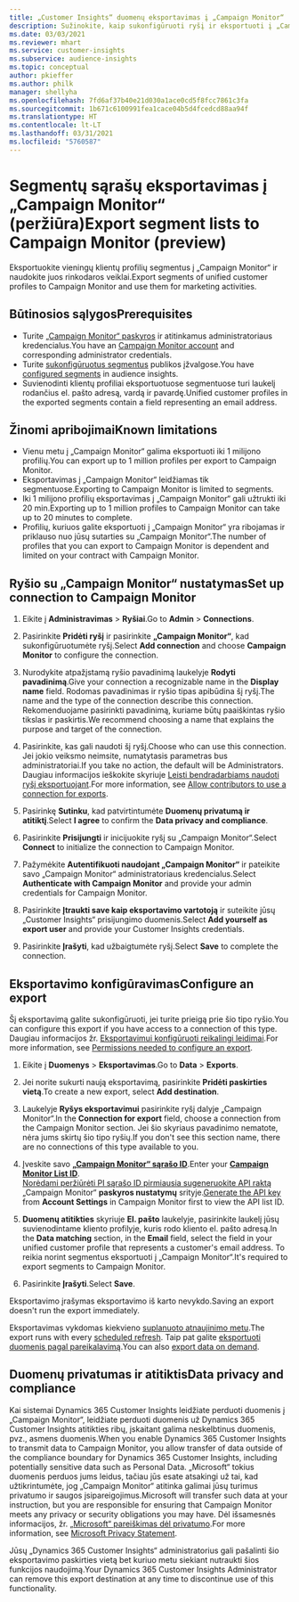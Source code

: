 ```yaml
---
title: „Customer Insights“ duomenų eksportavimas į „Campaign Monitor“
description: Sužinokite, kaip sukonfigūruoti ryšį ir eksportuoti į „Campaign Monitor“.
ms.date: 03/03/2021
ms.reviewer: mhart
ms.service: customer-insights
ms.subservice: audience-insights
ms.topic: conceptual
author: pkieffer
ms.author: philk
manager: shellyha
ms.openlocfilehash: 7fd6af37b40e21d030a1ace0cd5f8fcc7861c3fa
ms.sourcegitcommit: 1b671c6100991fea1cace04b5d4fcedcd88aa94f
ms.translationtype: HT
ms.contentlocale: lt-LT
ms.lasthandoff: 03/31/2021
ms.locfileid: "5760587"
---
```

# <a name="export-segment-lists-to-campaign-monitor-preview"></a><span data-ttu-id="f94cc-103">Segmentų sąrašų eksportavimas į „Campaign Monitor“ (peržiūra)</span><span class="sxs-lookup"><span data-stu-id="f94cc-103">Export segment lists to Campaign Monitor (preview)</span></span>

<span data-ttu-id="f94cc-104">Eksportuokite vieningų klientų profilių segmentus į „Campaign Monitor“ ir naudokite juos rinkodaros veiklai.</span><span class="sxs-lookup"><span data-stu-id="f94cc-104">Export segments of unified customer profiles to Campaign Monitor and use them for marketing activities.</span></span>

## <a name="prerequisites"></a><span data-ttu-id="f94cc-105">Būtinosios sąlygos</span><span class="sxs-lookup"><span data-stu-id="f94cc-105">Prerequisites</span></span>

-   <span data-ttu-id="f94cc-106">Turite [„Campaign Monitor“ paskyros](https://www.campaignmonitor.com/) ir atitinkamus administratoriaus kredencialus.</span><span class="sxs-lookup"><span data-stu-id="f94cc-106">You have an [Campaign Monitor account](https://www.campaignmonitor.com/) and corresponding administrator credentials.</span></span>
-   <span data-ttu-id="f94cc-107">Turite [sukonfigūruotus segmentus](segments.md) publikos įžvalgose.</span><span class="sxs-lookup"><span data-stu-id="f94cc-107">You have [configured segments](segments.md) in audience insights.</span></span>
-   <span data-ttu-id="f94cc-108">Suvienodinti klientų profiliai eksportuotuose segmentuose turi laukelį rodančius el. pašto adresą, vardą ir pavardę.</span><span class="sxs-lookup"><span data-stu-id="f94cc-108">Unified customer profiles in the exported segments contain a field representing an email address.</span></span>

## <a name="known-limitations"></a><span data-ttu-id="f94cc-109">Žinomi apribojimai</span><span class="sxs-lookup"><span data-stu-id="f94cc-109">Known limitations</span></span>

- <span data-ttu-id="f94cc-110">Vienu metu į „Campaign Monitor“ galima eksportuoti iki 1 milijono profilių.</span><span class="sxs-lookup"><span data-stu-id="f94cc-110">You can export up to 1 million profiles per export to Campaign Monitor.</span></span>
- <span data-ttu-id="f94cc-111">Eksportavimas į „Campaign Monitor“ leidžiamas tik segmentuose.</span><span class="sxs-lookup"><span data-stu-id="f94cc-111">Exporting to Campaign Monitor is limited to segments.</span></span>
- <span data-ttu-id="f94cc-112">Iki 1 milijono profilių eksportavimas į „Campaign Monitor“ gali užtrukti iki 20 min.</span><span class="sxs-lookup"><span data-stu-id="f94cc-112">Exporting up to 1 million profiles to Campaign Monitor can take up to 20 minutes to complete.</span></span> 
- <span data-ttu-id="f94cc-113">Profilių, kuriuos galite eksportuoti į „Campaign Monitor“ yra ribojamas ir priklauso nuo jūsų sutarties su „Campaign Monitor“.</span><span class="sxs-lookup"><span data-stu-id="f94cc-113">The number of profiles that you can export to Campaign Monitor is dependent and limited on your contract with Campaign Monitor.</span></span>

## <a name="set-up-connection-to-campaign-monitor"></a><span data-ttu-id="f94cc-114">Ryšio su „Campaign Monitor“ nustatymas</span><span class="sxs-lookup"><span data-stu-id="f94cc-114">Set up connection to Campaign Monitor</span></span>

1. <span data-ttu-id="f94cc-115">Eikite į **Administravimas** > **Ryšiai**.</span><span class="sxs-lookup"><span data-stu-id="f94cc-115">Go to **Admin** > **Connections**.</span></span>

1. <span data-ttu-id="f94cc-116">Pasirinkite **Pridėti ryšį** ir pasirinkite **„Campaign Monitor“**, kad sukonfigūruotumėte ryšį.</span><span class="sxs-lookup"><span data-stu-id="f94cc-116">Select **Add connection** and choose **Campaign Monitor** to configure the connection.</span></span>

1. <span data-ttu-id="f94cc-117">Nurodykite atpažįstamą ryšio pavadinimą laukelyje **Rodyti pavadinimą**.</span><span class="sxs-lookup"><span data-stu-id="f94cc-117">Give your connection a recognizable name in the **Display name** field.</span></span> <span data-ttu-id="f94cc-118">Rodomas pavadinimas ir ryšio tipas apibūdina šį ryšį.</span><span class="sxs-lookup"><span data-stu-id="f94cc-118">The name and the type of the connection describe this connection.</span></span> <span data-ttu-id="f94cc-119">Rekomenduojame pasirinkti pavadinimą, kuriame būtų paaiškintas ryšio tikslas ir paskirtis.</span><span class="sxs-lookup"><span data-stu-id="f94cc-119">We recommend choosing a name that explains the purpose and target of the connection.</span></span>

1. <span data-ttu-id="f94cc-120">Pasirinkite, kas gali naudoti šį ryšį.</span><span class="sxs-lookup"><span data-stu-id="f94cc-120">Choose who can use this connection.</span></span> <span data-ttu-id="f94cc-121">Jei jokio veiksmo neimsite, numatytasis parametras bus administratoriai.</span><span class="sxs-lookup"><span data-stu-id="f94cc-121">If you take no action, the default will be Administrators.</span></span> <span data-ttu-id="f94cc-122">Daugiau informacijos ieškokite skyriuje [Leisti bendradarbiams naudoti ryšį eksportuojant](connections.md#allow-contributors-to-use-a-connection-for-exports).</span><span class="sxs-lookup"><span data-stu-id="f94cc-122">For more information, see [Allow contributors to use a connection for exports](connections.md#allow-contributors-to-use-a-connection-for-exports).</span></span>

1. <span data-ttu-id="f94cc-123">Pasirinkę **Sutinku**, kad patvirtintumėte **Duomenų privatumą ir atitiktį**.</span><span class="sxs-lookup"><span data-stu-id="f94cc-123">Select **I agree** to confirm the **Data privacy and compliance**.</span></span>

1. <span data-ttu-id="f94cc-124">Pasirinkite **Prisijungti** ir inicijuokite ryšį su „Campaign Monitor“.</span><span class="sxs-lookup"><span data-stu-id="f94cc-124">Select **Connect** to initialize the connection to Campaign Monitor.</span></span>

1. <span data-ttu-id="f94cc-125">Pažymėkite **Autentifikuoti naudojant „Campaign Monitor“** ir pateikite savo „Campaign Monitor“ administratoriaus kredencialus.</span><span class="sxs-lookup"><span data-stu-id="f94cc-125">Select **Authenticate with Campaign Monitor** and provide your admin credentials for Campaign Monitor.</span></span>

1. <span data-ttu-id="f94cc-126">Pasirinkite **Įtraukti save kaip eksportavimo vartotoją** ir suteikite jūsų „Customer Insights“ prisijungimo duomenis.</span><span class="sxs-lookup"><span data-stu-id="f94cc-126">Select **Add yourself as export user** and provide your Customer Insights credentials.</span></span>

1. <span data-ttu-id="f94cc-127">Pasirinkite **Įrašyti**, kad užbaigtumėte ryšį.</span><span class="sxs-lookup"><span data-stu-id="f94cc-127">Select **Save** to complete the connection.</span></span>

## <a name="configure-an-export"></a><span data-ttu-id="f94cc-128">Eksportavimo konfigūravimas</span><span class="sxs-lookup"><span data-stu-id="f94cc-128">Configure an export</span></span>

<span data-ttu-id="f94cc-129">Šį eksportavimą galite sukonfigūruoti, jei turite prieigą prie šio tipo ryšio.</span><span class="sxs-lookup"><span data-stu-id="f94cc-129">You can configure this export if you have access to a connection of this type.</span></span> <span data-ttu-id="f94cc-130">Daugiau informacijos žr. [Eksportavimui konfigūruoti reikalingi leidimai](export-destinations.md#set-up-a-new-export).</span><span class="sxs-lookup"><span data-stu-id="f94cc-130">For more information, see [Permissions needed to configure an export](export-destinations.md#set-up-a-new-export).</span></span>

1. <span data-ttu-id="f94cc-131">Eikite į **Duomenys** > **Eksportavimas**.</span><span class="sxs-lookup"><span data-stu-id="f94cc-131">Go to **Data** > **Exports**.</span></span>

1. <span data-ttu-id="f94cc-132">Jei norite sukurti naują eksportavimą, pasirinkite **Pridėti paskirties vietą**.</span><span class="sxs-lookup"><span data-stu-id="f94cc-132">To create a new export, select **Add destination**.</span></span>

1. <span data-ttu-id="f94cc-133">Laukelyje **Ryšys eksportavimui** pasirinkite ryšį dalyje „Campaign Monitor“.</span><span class="sxs-lookup"><span data-stu-id="f94cc-133">In the **Connection for export** field, choose a connection from the Campaign Monitor section.</span></span> <span data-ttu-id="f94cc-134">Jei šio skyriaus pavadinimo nematote, nėra jums skirtų šio tipo ryšių.</span><span class="sxs-lookup"><span data-stu-id="f94cc-134">If you don't see this section name, there are no connections of this type available to you.</span></span>

1. <span data-ttu-id="f94cc-135">Įveskite savo [**„Campaign Monitor“ sąrašo ID**](https://www.campaignmonitor.com/api/getting-started/#your-list-id).</span><span class="sxs-lookup"><span data-stu-id="f94cc-135">Enter your [**Campaign Monitor List ID**](https://www.campaignmonitor.com/api/getting-started/#your-list-id).</span></span>    
   <span data-ttu-id="f94cc-136">[Norėdami peržiūrėti PI sąrašo ID pirmiausia sugeneruokite API raktą](https://www.campaignmonitor.com/api/getting-started/) „Campaign Monitor“ **paskyros nustatymų** srityje.</span><span class="sxs-lookup"><span data-stu-id="f94cc-136">[Generate the API key](https://www.campaignmonitor.com/api/getting-started/) from **Account Settings** in Campaign Monitor first to view the API list ID.</span></span>  

3. <span data-ttu-id="f94cc-137">**Duomenų atitikties** skyriuje **El. pašto** laukelyje, pasirinkite laukelį jūsų suvienodintame kliento profilyje, kuris rodo kliento el. pašto adresą.</span><span class="sxs-lookup"><span data-stu-id="f94cc-137">In the **Data matching** section, in the **Email** field, select the field in your unified customer profile that represents a customer's email address.</span></span> <span data-ttu-id="f94cc-138">To reikia norint segmentus eksportuoti į „Campaign Monitor“.</span><span class="sxs-lookup"><span data-stu-id="f94cc-138">It's required to export segments to Campaign Monitor.</span></span>

1. <span data-ttu-id="f94cc-139">Pasirinkite **Įrašyti**.</span><span class="sxs-lookup"><span data-stu-id="f94cc-139">Select **Save**.</span></span>

<span data-ttu-id="f94cc-140">Eksportavimo įrašymas eksportavimo iš karto nevykdo.</span><span class="sxs-lookup"><span data-stu-id="f94cc-140">Saving an export doesn't run the export immediately.</span></span>

<span data-ttu-id="f94cc-141">Eksportavimas vykdomas kiekvieno [suplanuoto atnaujinimo metu](system.md#schedule-tab).</span><span class="sxs-lookup"><span data-stu-id="f94cc-141">The export runs with every [scheduled refresh](system.md#schedule-tab).</span></span> <span data-ttu-id="f94cc-142">Taip pat galite [eksportuoti duomenis pagal pareikalavimą](export-destinations.md#run-exports-on-demand).</span><span class="sxs-lookup"><span data-stu-id="f94cc-142">You can also [export data on demand](export-destinations.md#run-exports-on-demand).</span></span> 


## <a name="data-privacy-and-compliance"></a><span data-ttu-id="f94cc-143">Duomenų privatumas ir atitiktis</span><span class="sxs-lookup"><span data-stu-id="f94cc-143">Data privacy and compliance</span></span>

<span data-ttu-id="f94cc-144">Kai sistemai Dynamics 365 Customer Insights leidžiate perduoti duomenis į „Campaign Monitor“, leidžiate perduoti duomenis už Dynamics 365 Customer Insights atitikties ribų, įskaitant galima neskelbtinus duomenis, pvz., asmens duomenis.</span><span class="sxs-lookup"><span data-stu-id="f94cc-144">When you enable Dynamics 365 Customer Insights to transmit data to Campaign Monitor, you allow transfer of data outside of the compliance boundary for Dynamics 365 Customer Insights, including potentially sensitive data such as Personal Data.</span></span> <span data-ttu-id="f94cc-145">„Microsoft“ tokius duomenis perduos jums leidus, tačiau jūs esate atsakingi už tai, kad užtikrintumėte, jog „Campaign Monitor“ atitinka galimai jūsų turimus privatumo ir saugos įsipareigojimus.</span><span class="sxs-lookup"><span data-stu-id="f94cc-145">Microsoft will transfer such data at your instruction, but you are responsible for ensuring that Campaign Monitor meets any privacy or security obligations you may have.</span></span> <span data-ttu-id="f94cc-146">Dėl išsamesnės informacijos, žr. [„Microsoft“ pareiškimas dėl privatumo](https://go.microsoft.com/fwlink/?linkid=396732).</span><span class="sxs-lookup"><span data-stu-id="f94cc-146">For more information, see [Microsoft Privacy Statement](https://go.microsoft.com/fwlink/?linkid=396732).</span></span>

<span data-ttu-id="f94cc-147">Jūsų „Dynamics 365 Customer Insights“ administratorius gali pašalinti šio eksportavimo paskirties vietą bet kuriuo metu siekiant nutraukti šios funkcijos naudojimą.</span><span class="sxs-lookup"><span data-stu-id="f94cc-147">Your Dynamics 365 Customer Insights Administrator can remove this export destination at any time to discontinue use of this functionality.</span></span>
